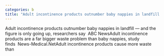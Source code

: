 ```yaml
---
categories: b
title: "Adult incontinence products outnumber baby nappies in landfill — and the figure is only going up researchers say  ABC News"
---
```

Adult incontinence products outnumber baby nappies in landfill — and the figure is only going up, researchers say&nbsp;&nbsp;ABC NewsAdult incontinence products are a far bigger waste problem than baby nappies, study finds&nbsp;&nbsp;News-Medical.NetAdult incontinence products cause more waste than 